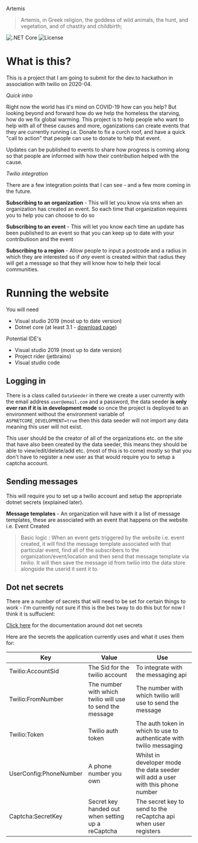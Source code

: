 Artemis
> Artemis, in Greek religion, the goddess of wild animals, the hunt, and vegetation, and of chastity and childbirth;

![.NET Core](https://github.com/joro550/Artemis/workflows/.NET%20Core/badge.svg)
![License](https://img.shields.io/github/license/joro550/Artemis)

# What is this?
This is a project that I am going to submit for the dev.to hackathon in association with twilio on 2020-04. 

*Quick intro*

Right now the world has it's mind on COVID-19 how can you help? But looking beyond and forward how do we help the homeless the starving, how do we fix global warming. This project is to help people who want to help with all of these causes and more, oganizations can create events that they are currently running i.e. Donate to fix a curch roof, and have a quick "call to action" that people can use to donate to help that event. 

Updates can be published to events to share how progress is coming along so that people are informed with how their contribution helped with the cause. 

*Twilio integration*

There are a few integration points that I can see - and a few more coming in the future.

**Subscribing to an organization** - This will let you know via sms when an organization has created an event. So each time that organization requires you to help you can choose to do so

**Subscribing to an event** - This will let you know each time an update has been published to an event so that you can keep up to date with your contributioon and the event

**Subscribing to a region** - Allow people to input a postcode and a radius in which they are interested so if *any* event is created within that radius they will get a message so that they will know how to help their local communities.

# Running the website

You will need 
- Visual studio 2019 (most up to date version)
- Dotnet core (at least 3.1 - [download page](https://dotnet.microsoft.com/download))

Potential IDE's
- Visual studio 2019 (most up to date version)
- Project rider (jetbrains)
- Visual studio code

## Logging in 
There is a class called `DataSeeder` in there we create a user currently with the email address `user@email.com` and a password, the data seeder **is only ever ran if it is in development mode** so once the project is deployed to an environment without the environment variable of `ASPNETCORE_DEVELOPMENT=true` then this data seeder will not import any data meaning this user will not exist.

This user should be the creator of all of the organizations etc. on the site that have also been created by the data seeder, this means they should be able to view/edit/delete/add etc. (most of this is to come) mostly so that you don't have to register a new user as that would require you to setup a captcha account.

## Sending messages

This will require you to set up a twilio account and setup the appropriate dotnet secrets (explained later).

**Message templates** - An organization will have with it a list of message templates, these are associated with an event that happens on the website i.e. Event Created

> Basic logic : When an event gets triggered by the website i.e. event created, it will find the message template associated with that particular event, find all of the subscribers to the organization/event/location and then send that message template via twilio. It will then save the message id from twilio into the data store alongside the userid it sent it to.


## Dot net secrets
There are a number of secrets that will need to be set for certain things to work - I'm currently not sure if this is the bes tway to do this but for now I think it is suffucient:

[Click here](https://docs.microsoft.com/en-us/aspnet/core/security/app-secrets?view=aspnetcore-3.1&tabs=windows) for the documentation around dot net secrets

Here are the secrets the application currently uses and what it uses them for:

|Key |Value | Use|
--|--|--
Twilio:AccountSid | The Sid for the twilio account | To integrate with the messaging api
Twilio:FromNumber | The number with which twilio will use to send the message | The number with which twilio will use to send the message
Twilio:Token | Twilio auth token  | The auth token in which to use to authenticate with twilio messaging
UserConfig:PhoneNumber | A phone number you own | Whilst in developer mode the data seeder will add a user with this phone number 
Captcha:SecretKey | Secret key handed out when setting up a reCaptcha | The secret key to send to the reCaptcha api when user registers

